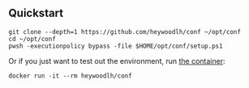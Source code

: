 ## Quickstart

```
git clone --depth=1 https://github.com/heywoodlh/conf ~/opt/conf
cd ~/opt/conf
pwsh -executionpolicy bypass -file $HOME/opt/conf/setup.ps1 
```

Or if you just want to test out the environment, run [the container](https://hub.docker.com/r/heywoodlh/conf):

```
docker run -it --rm heywoodlh/conf
```
